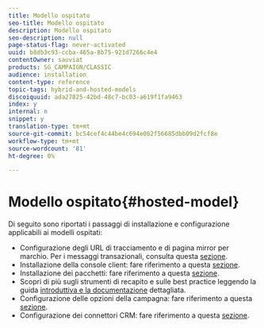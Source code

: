 ```yaml
---
title: Modello ospitato
seo-title: Modello ospitato
description: Modello ospitato
seo-description: null
page-status-flag: never-activated
uuid: b8db3c93-ccba-465a-8b75-921d7266c4e4
contentOwner: sauviat
products: SG_CAMPAIGN/CLASSIC
audience: installation
content-type: reference
topic-tags: hybrid-and-hosted-models
discoiquuid: ada27825-42bd-48c7-bc03-a619f1fa9463
index: y
internal: n
snippet: y
translation-type: tm+mt
source-git-commit: bc54cef4c44be4c694e062f56685dbb09d2fcf8e
workflow-type: tm+mt
source-wordcount: '81'
ht-degree: 0%

---
```



# Modello ospitato{#hosted-model}

Di seguito sono riportati i passaggi di installazione e configurazione applicabili ai modelli ospitati:

* Configurazione degli URL di tracciamento e di pagina mirror per marchio. Per i messaggi transazionali, consulta questa [sezione](../../message-center/using/configuring-multibranding.md).
* Installazione della console client: fare riferimento a questa [sezione](../../installation/using/installing-the-client-console.md).
* Installazione dei pacchetti: fare riferimento a questa [sezione](../../installation/using/installing-campaign-standard-packages.md).
* Scopri di più sugli strumenti di recapito e sulle best practice leggendo la guida [introduttiva e la documentazione](../../delivery/using/deliverability-key-points.md) [](../../delivery/using/about-deliverability.md)dettagliata.
* Configurazione delle opzioni della campagna: fare riferimento a questa [sezione](../../installation/using/configuring-campaign-options.md).
* Configurazione dei connettori CRM: fare riferimento a questa [sezione](../../platform/using/crm-connectors.md).

